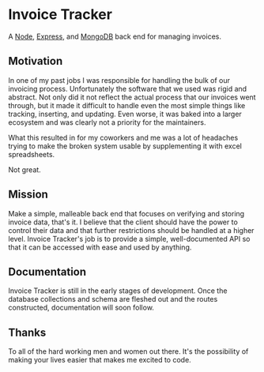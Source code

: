 # Invoice Tracker

A [Node](https://nodejs.org/), [Express](https://expressjs.com/), and [MongoDB](https://www.mongodb.com/) back end for managing invoices.

## Motivation

In one of my past jobs I was responsible for handling the bulk of our invoicing process. Unfortunately the software that we used was rigid and abstract. Not only did it not reflect the actual process that our invoices went through, but it made it difficult to handle even the most simple things like tracking, inserting, and updating. Even worse, it was baked into a larger ecosystem and was clearly not a priority for the maintainers.

What this resulted in for my coworkers and me was a lot of headaches trying to make the broken system usable by supplementing it with excel spreadsheets.

Not great.

## Mission

Make a simple, malleable back end that focuses on verifying and storing invoice data, that's it. I believe that the client should have the power to control their data and that further restrictions should be handled at a higher level. Invoice Tracker's job is to provide a simple, well-documented API so that it can be accessed with ease and used by anything.

## Documentation

Invoice Tracker is still in the early stages of development. Once the database collections and schema are fleshed out and the routes constructed, documentation will soon follow.

## Thanks

To all of the hard working men and women out there. It's the possibility of making your lives easier that makes me excited to code.